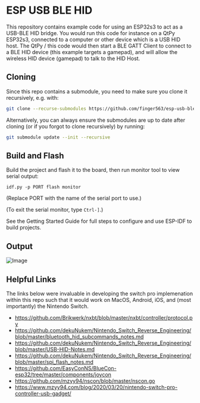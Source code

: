 # ESP USB BLE HID

This repository contains example code for using an ESP32s3 to act as a USB-BLE
HID bridge. You would run this code for instance on a QtPy ESP32s3, connected to
a computer or other device which is a USB HID host. The QtPy / this code would
then start a BLE GATT Client to connect to a BLE HID device (this example
targets a gamepad), and will allow the wireless HID device (gamepad) to talk to
the HID Host.

## Cloning

Since this repo contains a submodule, you need to make sure you clone it
recursively, e.g. with:

``` sh
git clone --recurse-submodules https://github.com/finger563/esp-usb-ble-hid
```

Alternatively, you can always ensure the submodules are up to date after cloning
(or if you forgot to clone recursively) by running:

``` sh
git submodule update --init --recursive
```

## Build and Flash

Build the project and flash it to the board, then run monitor tool to view serial output:

```
idf.py -p PORT flash monitor
```

(Replace PORT with the name of the serial port to use.)

(To exit the serial monitor, type ``Ctrl-]``.)

See the Getting Started Guide for full steps to configure and use ESP-IDF to build projects.

## Output

![Image](https://github.com/user-attachments/assets/c6e0bed9-60e5-4ed4-9a31-0082b0b804c6)

## Helpful Links

The links below were invaluable in developing the switch pro implemenation
within this repo such that it would work on MacOS, Android, iOS, and (most
importantly) the Nintendo Switch.

* https://github.com/Brikwerk/nxbt/blob/master/nxbt/controller/protocol.py
* https://github.com/dekuNukem/Nintendo_Switch_Reverse_Engineering/blob/master/bluetooth_hid_subcommands_notes.md
* https://github.com/dekuNukem/Nintendo_Switch_Reverse_Engineering/blob/master/USB-HID-Notes.md
* https://github.com/dekuNukem/Nintendo_Switch_Reverse_Engineering/blob/master/spi_flash_notes.md
* https://github.com/EasyConNS/BlueCon-esp32/tree/master/components/joycon
* https://github.com/mzyy94/nscon/blob/master/nscon.go
* https://www.mzyy94.com/blog/2020/03/20/nintendo-switch-pro-controller-usb-gadget/

